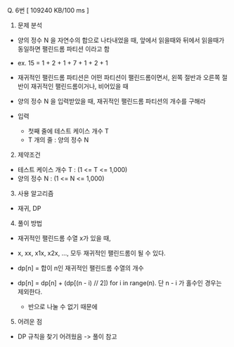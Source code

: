 Q. 6번 [ 109240 KB/100 ms ]

1. 문제 분석
- 양의 정수 N 을 자연수의 합으로 나타내었을 때, 앞에서 읽을때와 뒤에서 읽을때가 동일하면 팰린드롬 파티션 이라고 함
- ex. 15 = 1 + 2 + 1 + 7 + 1 + 2 + 1
- 재귀적인 팰린드롬 파티션은 어떤 파티션이 팰린드롬이면서, 왼쪽 절반과 오른쪽 절반이 재귀적인 팰린드롬이거나, 비어있을 때
- 양의 정수 N 을 입력받았을 때, 재귀적인 팰린드롬 파티션의 개수를 구해라


- 입력
  - 첫째 줄에 테스트 케이스 개수 T 
  - T 개의 줄 : 양의 정수 N

2. 제약조건
- 테스트 케이스 개수 T : (1 <= T <= 1,000)
- 양의 정수 N : (1 <= N <= 1,000)

3. 사용 알고리즘
- 재귀, DP

4. 풀이 방법
- 재귀적인 팰린드롬 수열 x가 있을 때,
- x, xx, x1x, x2x, ..., 모두 재귀적인 팰린드롬이 될 수 있다.


- dp[n] = 합이 n인 재귀적인 팰린드롬 수열의 개수
- dp[n] = dp[n] + (dp[(n - i) // 2]) for i in range(n). 단 n - i 가 홀수인 경우는 제외한다.
  - 반으로 나눌 수 없기 때문에 

5. 어려운 점
- DP 규칙을 찾기 어려웠음 -> 풀이 참고
